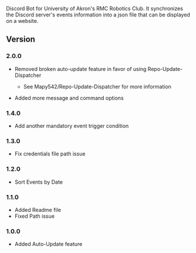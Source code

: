 Discord Bot for University of Akron's RMC Robotics Club.
It synchronizes the Discord server's events information into a json file that can be displayed on a website.

## Version

### 2.0.0

- Removed broken auto-update feature in favor of using Repo-Update-Dispatcher

  - See Mapy542/Repo-Update-Dispatcher for more information

- Added more message and command options

### 1.4.0

- Add another mandatory event trigger condition

### 1.3.0

- Fix credentials file path issue

### 1.2.0

- Sort Events by Date

### 1.1.0

- Added Readme file
- Fixed Path issue

### 1.0.0

- Added Auto-Update feature
